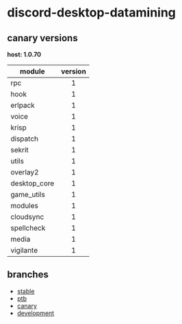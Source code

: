 # discord-desktop-datamining

## canary versions

**host: 1.0.70**

| module | version |
| ------ | :-----: |
| rpc | 1 |
| hook | 1 |
| erlpack | 1 |
| voice | 1 |
| krisp | 1 |
| dispatch | 1 |
| sekrit | 1 |
| utils | 1 |
| overlay2 | 1 |
| desktop_core | 1 |
| game_utils | 1 |
| modules | 1 |
| cloudsync | 1 |
| spellcheck | 1 |
| media | 1 |
| vigilante | 1 |

## branches

- [stable](https://github.com/OpenAsar/discord-desktop-datamining/tree/stable)
- [ptb](https://github.com/OpenAsar/discord-desktop-datamining/tree/ptb)
- [canary](https://github.com/OpenAsar/discord-desktop-datamining/tree/canary)
- [development](https://github.com/OpenAsar/discord-desktop-datamining/tree/development)